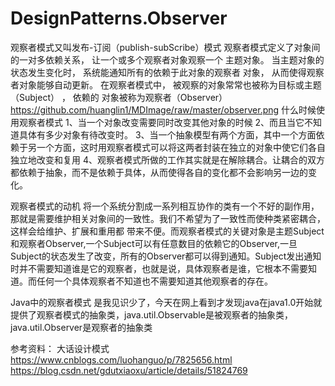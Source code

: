 # DesignPatterns.Observer
观察者模式又叫发布-订阅（publish-subScribe）模式
观察者模式定义了对象间的一对多依赖关系， 让一个或多个观察者对象观察一个
主题对象。 当主题对象的状态发生变化时， 系统能通知所有的依赖于此对象的观察者
对象， 从而使得观察者对象能够自动更新。
在观察者模式中， 被观察的对象常常也被称为目标或主题（Subject） ， 依赖的
对象被称为观察者（Observer）
https://github.com/huanglin1/MDImage/raw/master/observer.png
什么时候使用观察者模式
1、当一个对象改变需要同时改变其他对象的时候
2、而且当它不知道具体有多少对象有待改变时。
3、当一个抽象模型有两个方面，其中一个方面依赖于另一个方面，这时用观察者模式可以将这两者封装在独立的对象中使它们各自独立地改变和复用
4、观察者模式所做的工作其实就是在解除耦合。让耦合的双方都依赖于抽象，而不是依赖于具体，从而使得各自的变化都不会影响另一边的变化。

观察者模式的动机
将一个系统分割成一系列相互协作的类有一个不好的副作用，那就是需要维护相关对象间的一致性。我们不希望为了一致性而使种类紧密耦合，这样会给维护、扩展和重用都 带来不便。而观察者模式的关键对象是主题Subject和观察者Observer,一个Subject可以有任意数目的依赖它的Observer,一旦Subject的状态发生了改变，所有的Observer都可以得到通知。Subject发出通知时并不需要知道谁是它的观察者，也就是说，具体观察者是谁，它根本不需要知道。而任何一个具体观察者不知道也不需要知道其他观察者的存在。

Java中的观察者模式
是我见识少了，今天在网上看到才发现java在java1.0开始就提供了观察者模式的抽象类，java.util.Observable是被观察者的抽象类，java.util.Observer是观察者的抽象类


参考资料：
大话设计模式
https://www.cnblogs.com/luohanguo/p/7825656.html
https://blog.csdn.net/gdutxiaoxu/article/details/51824769
